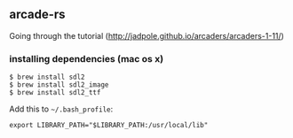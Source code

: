 ## arcade-rs

Going through the tutorial (http://jadpole.github.io/arcaders/arcaders-1-11/)

### installing dependencies (mac os x)

```
$ brew install sdl2
$ brew install sdl2_image
$ brew install sdl2_ttf
```

Add this to `~/.bash_profile`:

```
export LIBRARY_PATH="$LIBRARY_PATH:/usr/local/lib"
```
